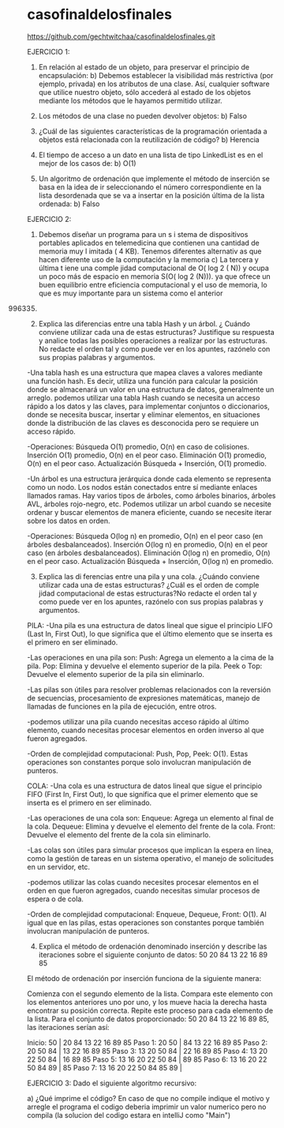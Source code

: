 # casofinaldelosfinales
https://github.com/gechtwitchaa/casofinaldelosfinales.git

EJERCICIO 1: 
1) En relación al estado de un objeto, para preservar el principio de encapsulación:
b) Debemos establecer la visibilidad más restrictiva (por ejemplo, privada) en los atributos
de una clase. Así, cualquier software que utilice nuestro objeto, sólo accederá al
estado de los objetos mediante los métodos que le hayamos permitido utilizar.

2) Los métodos de una clase no pueden devolver objetos:
   b) Falso

3) ¿Cuál de las siguientes características de la programación orientada a objetos está
relacionada con la reutilización de código?
b) Herencia

4) El tiempo de acceso a un dato en una lista de tipo LinkedList es en el mejor de los casos de:
b) O(1)

5) Un algoritmo de ordenación que implemente el método de inserción se basa en la idea de ir
seleccionando el número correspondiente en la lista desordenada que se va a insertar en la
posición última de la lista ordenada:
b) Falso


EJERCICIO 2: 
1) Debemos diseñar un programa para un s i stema de dispositivos portables
aplicados en telemedicina que contienen una cantidad de memoria muy
l imitada ( 4 KB). Tenemos diferentes alternativ as que hacen diferente uso de la
computación y la memoria
c) La tercera y última t iene una comple jidad computacional de O( log 2 ( N)) y
ocupa un poco más de espacio en memoria S(O( log 2 (N))).
ya que ofrece un buen equilibrio entre eficiencia computacional y el uso de memoria, lo que es muy importante para un sistema como el anterior

 996335.

2) Explica las diferencias entre una tabla Hash y un árbol. ¿ Cuándo conviene utilizar
cada una de estas estructuras? Justifique su respuesta y analice todas las
posibles operaciones a realizar por las estructuras. No redacte el orden tal y
como puede ver en los apuntes, razónelo con sus propias palabras y argumentos.

-Una tabla hash es una estructura que mapea claves a valores mediante una función hash. Es decir, utiliza una función para calcular la posición donde se almacenará un valor en una estructura de datos, generalmente un arreglo.
podemos utilizar una tabla Hash cuando se necesita un acceso rápido a los datos y las claves, para implementar conjuntos o diccionarios, donde se necesita buscar, insertar y eliminar elementos, en situaciones donde la distribución de las claves es desconocida pero se requiere un acceso rápido. 

-Operaciones:
Búsqueda O(1) promedio, O(n) en caso de colisiones.
Inserción O(1) promedio, O(n) en el peor caso.
Eliminación O(1) promedio, O(n) en el peor caso.
Actualización Búsqueda + Inserción, O(1) promedio.

-Un árbol es una estructura jerárquica donde cada elemento se representa como un nodo. Los nodos están conectados entre sí mediante enlaces llamados ramas. Hay varios tipos de árboles, como árboles binarios, árboles AVL, árboles rojo-negro, etc. 
Podemos utilizar un arbol cuando se necesite ordenar y buscar elementos de manera eficiente, cuando se necesite iterar sobre los datos en orden.

-Operaciones:
Búsqueda O(log n) en promedio, O(n) en el peor caso (en árboles desbalanceados).
Inserción O(log n) en promedio, O(n) en el peor caso (en árboles desbalanceados).
Eliminación O(log n) en promedio, O(n) en el peor caso.
Actualización Búsqueda + Inserción, O(log n) en promedio.


3) Explica las di ferencias entre una pila y una cola. ¿Cuándo conviene utilizar cada
una de estas estructuras? ¿Cuál es el orden de comple jidad computacional de
estas estructuras?No redacte el orden tal y como puede ver en los apuntes,
razónelo con sus propias palabras y argumentos.

PILA:
-Una pila es una estructura de datos lineal que sigue el principio LIFO (Last In, First Out), lo que significa que el último elemento que se inserta es el primero en ser eliminado.

-Las operaciones en una pila son:
Push: Agrega un elemento a la cima de la pila.
Pop: Elimina y devuelve el elemento superior de la pila.
Peek o Top: Devuelve el elemento superior de la pila sin eliminarlo.

-Las pilas son útiles para resolver problemas relacionados con la reversión de secuencias, procesamiento de expresiones matemáticas, manejo de llamadas de funciones en la pila de ejecución, entre otros.

-podemos utilizar una pila cuando necesitas acceso rápido al último elemento, cuando necesitas procesar elementos en orden inverso al que fueron agregados. 

-Orden de complejidad computacional: Push, Pop, Peek: O(1). Estas operaciones son constantes porque solo involucran manipulación de punteros.

COLA:
-Una cola es una estructura de datos lineal que sigue el principio FIFO (First In, First Out), lo que significa que el primer elemento que se inserta es el primero en ser eliminado.

-Las operaciones de una cola son:
Enqueue: Agrega un elemento al final de la cola.
Dequeue: Elimina y devuelve el elemento del frente de la cola.
Front: Devuelve el elemento del frente de la cola sin eliminarlo.

-Las colas son útiles para simular procesos que implican la espera en línea, como la gestión de tareas en un sistema operativo, el manejo de solicitudes en un servidor, etc.

-podemos utilizar las colas cuando necesites procesar elementos en el orden en que fueron agregados, cuando necesitas simular procesos de espera o de cola. 

-Orden de complejidad computacional: Enqueue, Dequeue, Front: O(1). Al igual que en las pilas, estas operaciones son constantes porque también involucran manipulación de punteros.




4) Explica el método de ordenación denominado inserción y describe las
iteraciones sobre el siguiente conjunto de datos:
50 20 84 13 22 16 89 85

El método de ordenación por inserción funciona de la siguiente manera:

Comienza con el segundo elemento de la lista.
Compara este elemento con los elementos anteriores uno por uno, y los mueve hacia la derecha hasta encontrar su posición correcta.
Repite este proceso para cada elemento de la lista.
Para el conjunto de datos proporcionado: 50 20 84 13 22 16 89 85, las iteraciones serían así:

Inicio: 50 | 20 84 13 22 16 89 85
Paso 1: 20 50 | 84 13 22 16 89 85
Paso 2: 20 50 84 | 13 22 16 89 85
Paso 3: 13 20 50 84 | 22 16 89 85
Paso 4: 13 20 22 50 84 | 16 89 85
Paso 5: 13 16 20 22 50 84 | 89 85
Paso 6: 13 16 20 22 50 84 89 | 85
Paso 7: 13 16 20 22 50 84 85 89 |





EJERCICIO 3: 
Dado el siguiente algoritmo recursivo:

a) ¿Qué imprime el código? En caso de que no compile indique el motivo y arregle el programa 
el codigo deberia imprimir un valor numerico pero no compila (la solucion del codigo estara en intelliJ como "Main")






























